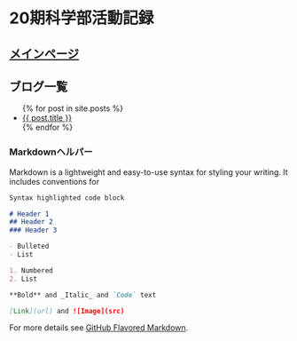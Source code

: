 # 20期科学部活動記録
## [メインページ](https://jishukan-science-club.github.io/)
## ブログ一覧
<ul>
  {% for post in site.posts %}
    <li><a href="/blog{{ post.url }}"> {{ post.title }}</a></li>
  {% endfor %}
</ul>

### Markdownヘルパー

Markdown is a lightweight and easy-to-use syntax for styling your writing. It includes conventions for

```markdown
Syntax highlighted code block

# Header 1
## Header 2
### Header 3

- Bulleted
- List

1. Numbered
2. List

**Bold** and _Italic_ and `Code` text

[Link](url) and ![Image](src)
```

For more details see [GitHub Flavored Markdown](https://guides.github.com/features/mastering-markdown/).

